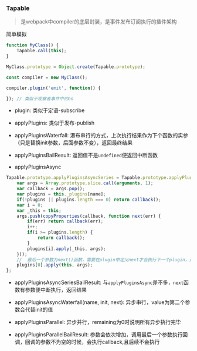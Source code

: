 ### Tapable

> 是webpack中compiler的底层封装，是事件发布订阅执行的插件架构

简单模拟
```js
function MyClass() {
	Tapable.call(this);
}

MyClass.prototype = Object.create(Tapable.prototype);

const compiler = new MyClass();

compiler.plugin('emit', function() {

}); // 类似于观察者事件中的on
```

* plugin: 类似于定语-subscribe

* applyPlugins: 类似于发布-publish

* applyPluginsWaterfall: 瀑布串行的方式，上次执行结果作为下个函数的实参（只是替换init参数，后面参数不变），返回最终结果

* applyPluginsBailResult: 返回值不是`undefined`便返回中断函数

* applyPluginsAsync

```js
Tapable.prototype.applyPluginsAsyncSeries = Tapable.prototype.applyPluginsAsync = function applyPluginsAsyncSeries(name) {
	var args = Array.prototype.slice.call(arguments, 1);
	var callback = args.pop();
	var plugins = this._plugins[name];
	if(!plugins || plugins.length === 0) return callback();
	var i = 0;
	var _this = this;
	args.push(copyProperties(callback, function next(err) {
		if(err) return callback(err);
		i++;
		if(i >= plugins.length) {
			return callback();
		}
		plugins[i].apply(_this, args);
	}));
	//  最后一个参数为next()函数，需要在plugin中定义next才会执行下一个plugin，这就是异步
	plugins[0].apply(this, args);
};
```

* applyPluginsAsyncSeriesBailResult: 与`applyPluginsAsync`差不多，`next`函数有参数便中断执行，返回结果

* applyPluginsAsyncWaterfall(name, init, next): 异步串行，value为第二个参数会代替init的值

* applyPluginsParallel: 异步并行，remaining为0时说明所有异步执行完毕

* applyPluginsParallelBailResult: 参数会依次增加，调用最后一个参数执行回调，回调的参数不为空的时候，会执行callback,且后续不会执行






